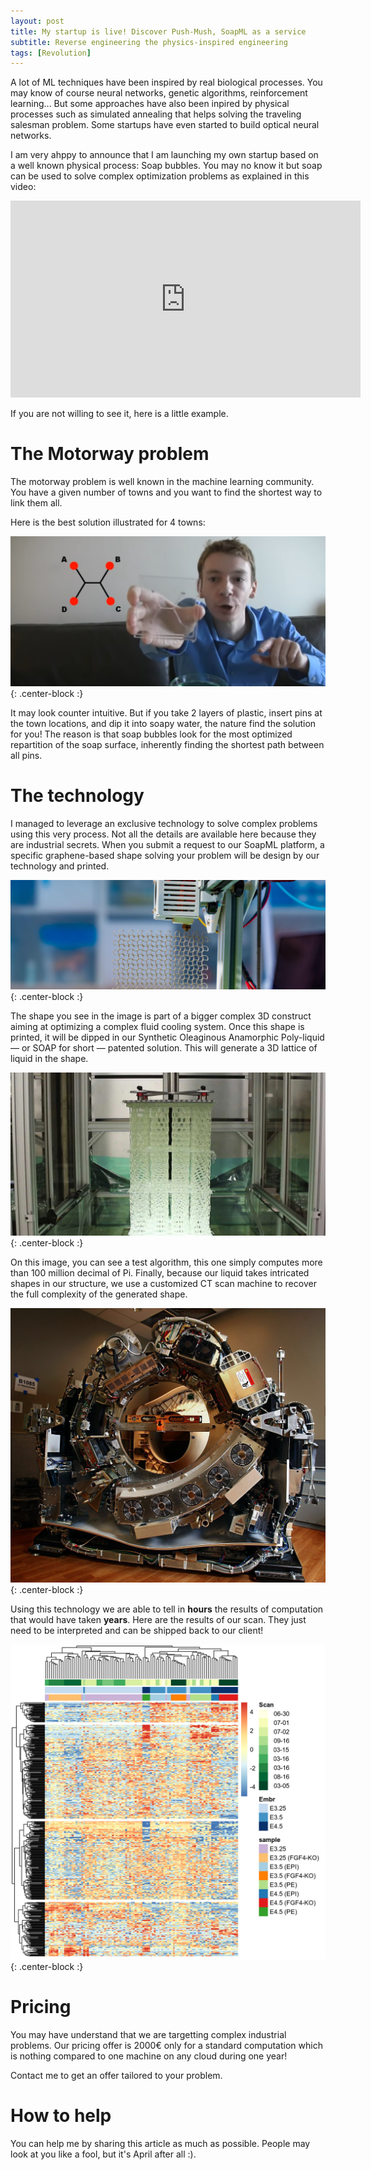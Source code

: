 ```yaml
---
layout: post
title: My startup is live! Discover Push-Mush, SoapML as a service
subtitle: Reverse engineering the physics-inspired engineering
tags: [Revolution]
---
```


A lot of ML techniques have been inspired by real biological processes. You may know of course neural networks, genetic algorithms, reinforcement learning... But some approaches have also been inpired by physical processes such as simulated annealing that helps solving the traveling salesman problem. Some startups have even started to build optical neural networks.

I am very ahppy to announce that I am launching my own startup based on a well known physical process: Soap bubbles. You may no know it but soap can be used to solve complex optimization problems as explained in this video:

<iframe width="560" height="315" src="https://www.youtube.com/embed/dAyDi1aa40E" class="center" frameborder="0" allow="accelerometer; autoplay; encrypted-media; gyroscope; picture-in-picture" allowfullscreen></iframe>

If you are not willing to see it, here is a little example.

# The Motorway problem

The motorway problem is well known in the machine learning community. You have a given number of towns and you want to find the shortest way to link them all.

Here is the best solution illustrated for 4 towns:

![Shortest way between 4 towns](/img/soap.png){: .center-block :}

It may look counter intuitive. But if you take 2 layers of plastic, insert pins at the town locations, and dip it into soapy water, the nature find the solution for you! The reason is that soap bubbles look for the most optimized repartition of the soap surface, inherently finding the shortest path between all pins.

# The technology

I managed to leverage an exclusive technology to solve complex problems using this very process. Not all the details are available here because they are industrial secrets. When you submit a request to our SoapML platform, a specific graphene-based shape solving your problem will be design by our technology and printed.

![Printing in progress](/img/print.jpg){: .center-block :}

The shape you see in the image is part of a bigger complex 3D construct aiming at optimizing a complex fluid cooling system. Once this shape is printed, it will be dipped in our Synthetic Oleaginous Anamorphic Poly-liquid — or SOAP for short — patented solution. This will generate a 3D lattice of liquid in the shape.

![Dipping](/img/dip.png){: .center-block :}

On this image, you can see a test algorithm, this one simply computes more than 100 million decimal of Pi. Finally, because our liquid takes intricated shapes in our structure, we use a customized CT scan machine to recover the full complexity of the generated shape.

![Dipping](/img/ct.jpg){: .center-block :}

Using this technology we are able to tell in **hours** the results of computation that would have taken **years**. Here are the results of our scan. They just need to be interpreted and can be shipped back to our client!

![Scan results](/img/scan.jpg){: .center-block :}

# Pricing

You may have understand that we are targetting complex industrial problems. Our pricing offer is 2000€ only for a standard computation which is nothing compared to one machine on any cloud during one year!

Contact me to get an offer tailored to your problem.

# How to help

You can help me by sharing this article as much as possible. People may look at you like a fool, but it's April after all :).
